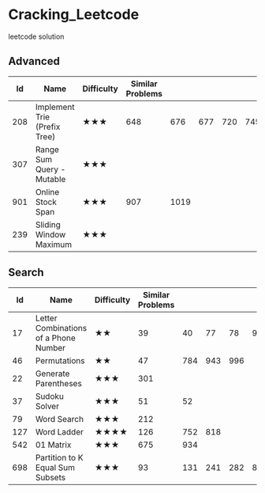# Cracking_Leetcode
leetcode solution

## Advanced
| Id  | Name                         | Difficulty | Similar Problems |      |     |     |     |     | Comments         |
|-----|------------------------------|------------|------------------|------|-----|-----|-----|-----|------------------|
| 208 | Implement Trie (Prefix Tree) | ★★★        | 648              | 676  | 677 | 720 | 745 | 211 | Trie             |
| 307 | Range Sum Query - Mutable    | ★★★        |                  |      |     |     |     |     | BIT/Segment Tree |
| 901 | Online Stock Span            | ★★★        | 907              | 1019 |     |     |     |     | monotonic stack  |
| 239 | Sliding Window Maximum       | ★★★        |                  |      |     |     |     |     | monotonic queue  |


## Search
| Id  | Name                                  | Difficulty | Similar Problems |     |     |     |     |     | Comments    |
|-----|---------------------------------------|------------|------------------|-----|-----|-----|-----|-----|-------------|
| 17  | Letter Combinations of a Phone Number | ★★         | 39               | 40  | 77  | 78  | 90  | 216 | Combination |
| 46  | Permutations                          | ★★         | 47               | 784 | 943 | 996 |     |     | Permutation |
| 22  | Generate Parentheses                  | ★★★        | 301              |     |     |     |     |     | DFS         |
| 37  | Sudoku Solver                         | ★★★        | 51               | 52  |     |     |     |     | DFS         |
| 79  | Word Search                           | ★★★        | 212              |     |     |     |     |     | DFS         |
| 127 | Word Ladder                           | ★★★★       | 126              | 752 | 818 |     |     |     | BFS         |
| 542 | 01 Matrix                             | ★★★        | 675              | 934 |     |     |     |     | BFS         |
| 698 | Partition to K Equal Sum Subsets      | ★★★        | 93               | 131 | 241 | 282 | 842 |     | Partition   |

